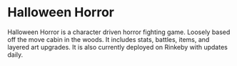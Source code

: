 # Halloween Horror

Halloween Horror is a character driven horror fighting game. Loosely based off the move cabin in the woods. It includes stats, battles, items, and layered art upgrades. It is also currently deployed on Rinkeby with updates daily.
